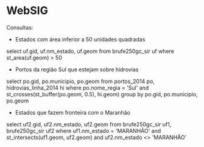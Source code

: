 # WebSIG

Consultas:

* Estados com área inferior a 50 unidades quadradas

select uf.gid, uf.nm_estado, uf.geom from brufe250gc_sir uf where st_area(uf.geom) > 50

* Portos da região Sul que estejam sobre hidrovias

select po.gid, po.municipio, po.geom from portos_2014 po, hidrovias_linha_2014 hi 
where po.nome_regia = 'Sul' and st_crosses(st_buffer(po.geom, 0.5), hi.geom)
group by po.gid, po.municipio, po.geom

* Estados que fazem fronteira com o Maranhão

select uf2.gid, uf2.nm_estado, uf2.geom
from brufe250gc_sir uf1, brufe250gc_sir uf2
where uf1.nm_estado = 'MARANHÃO' and st_intersects(uf1.geom, uf2.geom)
and uf2.nm_estado <> 'MARANHÃO'